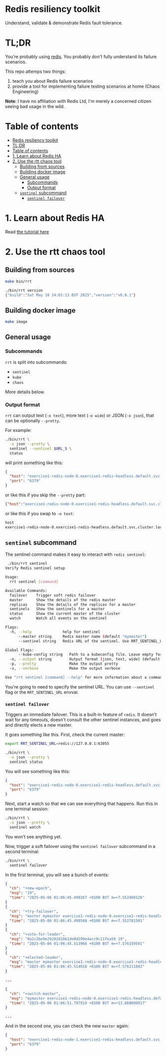 # Redis resiliency toolkit

Understand, validate & demonstrate Redis fault tolerance.

# TL;DR

You're probably using [redis](https://github.com/redis/redis). You probably don't fully understand its failure scenarios.

This repo attemps two things:

1. teach you about Redis failure scenarios
2. provide a tool for implementing failure testing scenarios at home (Chaos Engineering)


**Note**: I have no affiliation with Redis Ltd, I'm merely a concerned citizen seeing bad usage in the wild.

# Table of contents
- [Redis resiliency toolkit](#redis-resiliency-toolkit)
- [TL;DR](#tldr)
- [Table of contents](#table-of-contents)
- [1. Learn about Redis HA](#1-learn-about-redis-ha)
- [2. Use the rtt chaos tool](#2-use-the-rtt-chaos-tool)
  - [Building from sources](#building-from-sources)
  - [Building docker image](#building-docker-image)
  - [General usage](#general-usage)
    - [Subcommands](#subcommands)
    - [Output format](#output-format)
  - [`sentinel` subcommand](#sentinel-subcommand)
    - [`sentinel failover`](#sentinel-failover)


# 1. Learn about Redis HA

Read [the tutorial here](./book/)

# 2. Use the rtt chaos tool

## Building from sources

```sh
make bin/rrt
```

```sh
./bin/rrt version
{"build":"Sat May 10 14:01:13 BST 2025","version":"v0.0.1"}
```

## Building docker image

```sh
make image
```

## General usage

### Subcommands

`rrt` is split into subcommands:

- `sentinel`
- `kube`
- `chaos`

More details below.

### Output format

`rrt` can output text (`-o text`), more text (`-o wide`) or JSON (`-o json`), that can be optionally `--pretty`.

For example:

```sh
./bin/rrt \
  -o json --pretty \
  sentinel --sentinel $URL_S \
  status
```

will print something like this:

```json
{
  "host": "exercise1-redis-node-0.exercise1-redis-headless.default.svc.cluster.local",
  "port": "6379"
}
```

or like this if you skip the `--pretty` part:

```json
{"host":"exercise1-redis-node-0.exercise1-redis-headless.default.svc.cluster.local","port":"6379"}
```

or like this if you swap to `-o text`:

```sh
host                                                                      port  
exercise1-redis-node-0.exercise1-redis-headless.default.svc.cluster.local 6379
```

## `sentinel` subcommand

The sentinel command makes it easy to interact with `redis sentinel`:

```sh
 ./bin/rrt sentinel            
Verify Redis sentinel setup

Usage:
  rrt sentinel [command]

Available Commands:
  failover    Trigger soft redis failover
  master      Show the details of the redis master
  replicas    Show the details of the replicas for a master
  sentinels   Show the sentinels for a master
  status      Show the current master of the cluster
  watch       Watch all events on the sentinel

Flags:
  -h, --help              help for sentinel
      --master string     Redis master name (default "mymaster")
      --sentinel string   Redis URL of the sentinel. Use RRT_SENTINEL_URL (default "redis://127.0.0.1:63055")

Global Flags:
      --kube-config string   Path to a kubeconfig file. Leave empty for in-cluster
  -o, --output string        Output format (json, text, wide) (default "json")
  -p, --pretty               Make the output pretty
  -v, --verbose              Make the output verbose

Use "rrt sentinel [command] --help" for more information about a command.
```

You're going to need to specify the sentinel URL. You can use `--sentinel` flag or the `RRT_SENTINEL_URL` envvar.


### `sentinel failover`

Triggers an immediate failover. This is a built-in feature of `redis`. It doesn't wait for any timeouts, doesn't consult the other sentinel instances, and goes and directly elects a new master.

It goes something like this. First, check the current master:

```sh
export RRT_SENTINEL_URL=redis://127.0.0.1:63055
```

```sh
./bin/rrt \
  -o json --pretty \
  sentinel status
```

You will see something like this:

```json
{
  "host": "exercise1-redis-node-0.exercise1-redis-headless.default.svc.cluster.local",
  "port": "6379"
}
```

Next, start a watch so that we can see everything that happens. Run this in one terminal session:

```sh
./bin/rrt \
  -o json --pretty \
  sentinel watch
```

You won't see anything yet.

Now, trigger a soft failover using the `sentinel failover` subcommand in a second terminal:

```sh
./bin/rrt \
  sentinel failover
```

In the first terminal, you will see a bunch of events:

```json
{
  "ch": "+new-epoch",
  "msg": "19",
  "time": "2025-05-06 01:06:45.490267 +0100 BST m=+7.552460126"
}
{
  "ch": "+try-failover",
  "msg": "master mymaster exercise1-redis-node-0.exercise1-redis-headless.default.svc.cluster.local 6379",
  "time": "2025-05-06 01:06:45.490588 +0100 BST m=+7.552781501"
}
{
  "ch": "+vote-for-leader",
  "msg": "0a1c2be9e2920281bb1de0d299e4acc9c11fea59 19",
  "time": "2025-05-06 01:06:45.513966 +0100 BST m=+7.576159501"
}
{
  "ch": "+elected-leader",
  "msg": "master mymaster exercise1-redis-node-0.exercise1-redis-headless.default.svc.cluster.local 6379",
  "time": "2025-05-06 01:06:45.514018 +0100 BST m=+7.576211042"
}

...

{
  "ch": "+switch-master",
  "msg": "mymaster exercise1-redis-node-0.exercise1-redis-headless.default.svc.cluster.local 6379 exercise1-redis-node-1.exercise1-redis-headless.default.svc.cluster.local 6379",
  "time": "2025-05-06 01:06:51.797919 +0100 BST m=+13.860090917"
}

...
```

And in the second one, you can check the new `master` again:

```json
{
  "host": "exercise1-redis-node-1.exercise1-redis-headless.default.svc.cluster.local",
  "port": "6379"
}
```

